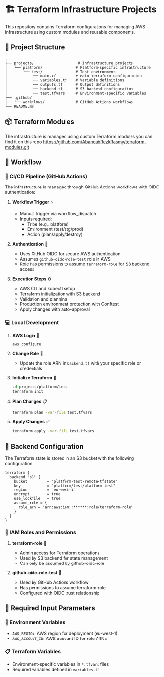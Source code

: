 # 🏗️ Terraform Infrastructure Projects

This repository contains Terraform configurations for managing AWS infrastructure using custom modules and reusable components.

## 📁 Project Structure

```
.
├── projects/                    # Infrastructure projects
│   └── platform/               # Platform-specific infrastructure
│       └── test/               # Test environment
│           ├── main.tf         # Main Terraform configuration
│           ├── variables.tf    # Variable definitions
│           ├── outputs.tf      # Output definitions
│           ├── backend.tf      # S3 backend configuration
│           └── test.tfvars     # Environment-specific variables
├── .github/
│   └── workflows/              # GitHub Actions workflows
└── README.md
```

## 📦 Terraform Modules

The infrastructure is managed using custom Terraform modules you can find it on this repo https://github.com/AbanoubRezkRasmy/terraform-modules.git

## 🔄 Workflow

### 🚀 CI/CD Pipeline (GitHub Actions)
The infrastructure is managed through GitHub Actions workflows with OIDC authentication:

1. **Workflow Trigger** ⚡
   - Manual trigger via workflow_dispatch
   - Inputs required:
     - Tribe (e.g., platform)
     - Environment (test/stg/prod)
     - Action (plan/apply/destroy)

2. **Authentication** 🔐
   - Uses GitHub OIDC for secure AWS authentication
   - Assumes `github-oidc-role-test` role in AWS
   - Role has permissions to assume `terraform-role` for S3 backend access

3. **Execution Steps** ⚙️
   - AWS CLI and kubectl setup
   - Terraform initialization with S3 backend
   - Validation and planning
   - Production environment protection with Conftest
   - Apply changes with auto-approval

### 💻 Local Development
1. **AWS Login** 🔑
   ```bash
   aws configure
   ```

2. **Change Role** 🔄
   - Update the role ARN in `backend.tf` with your specific role or credentials

3. **Initialize Terraform** 🚀
   ```bash
   cd projects/platform/test
   terraform init
   ```

4. **Plan Changes** 📋
   ```bash
   terraform plan -var-file test.tfvars
   ```

5. **Apply Changes** ✅
   ```bash
   terraform apply -var-file test.tfvars
   ```

## 🔧 Backend Configuration

The Terraform state is stored in an S3 bucket with the following configuration:
```hcl
terraform {
  backend "s3" {
    bucket         = "platform-test-remote-tfstate"
    key            = "platform/test/platform-test"
    region         = "eu-west-1"
    encrypt        = true
    use_lockfile   = true
    assume_role = {
      role_arn = "arn:aws:iam::******:role/terraform-role"
    }
  }
}
```

### 👥 IAM Roles and Permissions

1. **terraform-role** 🔑
   - Admin access for Terraform operations
   - Used by S3 backend for state management
   - Can only be assumed by github-oidc-role

2. **github-oidc-role-test** 🔐
   - Used by GitHub Actions workflow
   - Has permissions to assume terraform-role
   - Configured with OIDC trust relationship

## 📝 Required Input Parameters

### 🔑 Environment Variables
- `AWS_REGION`: AWS region for deployment (eu-west-1)
- `AWS_ACCOUNT_ID`: AWS account ID for role ARNs

### 📋 Terraform Variables
- Environment-specific variables in `*.tfvars` files
- Required variables defined in `variables.tf`

